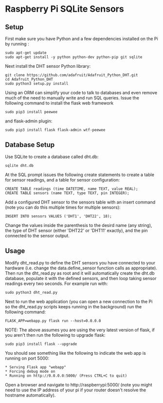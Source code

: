 # Raspberry Pi SQLite Sensors 



## Setup

First make sure you have Python  and a few dependencies installed on the Pi by running :

```
sudo apt-get update
sudo apt-get install -y python python-dev python-pip git sqlite
```
Next install the DHT sensor Python library:

```
git clone https://github.com/adafruit/Adafruit_Python_DHT.git
cd Adafruit_Python_DHT
sudo python3 setup.py install
```

Using an ORM can simplify your code to talk to
databases and even remove much of the need to manually write and run SQL queries.
Issue the following command to install the flask web framework
```
sudo pip3 install peewee
```


and flask-admin plugin:

    sudo pip3 install flask flask-admin wtf-peewee
    
## Database Setup

Use SQLite to create a database called dht.db:

    sqlite dht.db

At the SQL prompt issues the following create statements to create a table for
sensor readings, and a table for sensor configuration:

    CREATE TABLE readings (time DATETIME, name TEXT, value REAL);
    CREATE TABLE sensors (name TEXT, type TEXT, pin INTEGER);

Add a configured DHT sensor to the sensors table with an insert command (note
you can do this multiple times for multiple sensors):

    INSERT INTO sensors VALUES ('DHT1', 'DHT22', 18);

Change the values inside the parenthesis to the desird name (any string), the type
of DHT sensor (either 'DHT22' or 'DHT11' exactly), and the pin connected to the
sensor output.

## Usage

Modify dht_read.py to define the DHT sensors you have connected to your hardware
(i.e. change the data.define_sensor function calls as appropriate).  Then run
the dht_read.py as root and it will automatically create the dht.db database,
populate it with the defined sensors, and then loop taking sensor readings every
two seconds.  For example run with:

    sudo python3 dht_read.py

Next to run the web application (you can open a new connection to the Pi so the
dht_read.py scripts keeps running in the background) run the following command:

    FLASK_APP=webapp.py flask run --host=0.0.0.0

NOTE: The above assumes you are using the very latest version of flask, if you
aren't then run the following to upgrade flask:

    sudo pip3 install flask --upgrade

You should see something like the following to indicate the web app is running
on port 5000:

    * Serving Flask app "webapp"
    * Forcing debug mode on
    * Running on http://0.0.0.0:5000/ (Press CTRL+C to quit)

Open a browser and navigate to http://raspberrypi:5000/ (note you might need to
use the IP address of your pi if your router doesn't resolve the hostname automatically).
